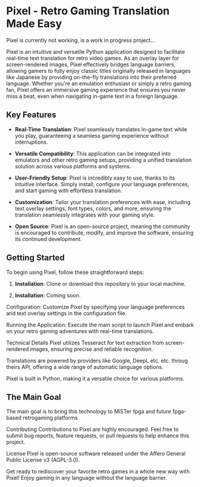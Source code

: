 # Pixel - Retro Gaming Translation Made Easy

Pixel is currently not working, is a work in progress project...

Pixel is an intuitive and versatile Python application designed to facilitate real-time text translation for retro video games. As an overlay layer for screen-rendered images, Pixel effectively bridges language barriers, allowing gamers to fully enjoy classic titles originally released in languages like Japanese by providing on-the-fly translations into their preferred language. Whether you're an emulation enthusiast or simply a retro gaming fan, Pixel offers an immersive gaming experience that ensures you never miss a beat, even when navigating in-game text in a foreign language.

## Key Features

- **Real-Time Translation**: Pixel seamlessly translates in-game text while you play, guaranteeing a seamless gaming experience without interruptions.

- **Versatile Compatibility**: This application can be integrated into emulators and other retro gaming setups, providing a unified translation solution across various platforms and systems.

- **User-Friendly Setup**: Pixel is incredibly easy to use, thanks to its intuitive interface. Simply install, configure your language preferences, and start gaming with effortless translation.

- **Customization**: Tailor your translation preferences with ease, including text overlay settings, font types, colors, and more, ensuring the translation seamlessly integrates with your gaming style.

- **Open Source**: Pixel is an open-source project, meaning the community is encouraged to contribute, modify, and improve the software, ensuring its continued development.

## Getting Started

To begin using Pixel, follow these straightforward steps:

1. **Installation**: Clone or download this repository to your local machine.

2. **Installation**: Coming soon.

Configuration: Customize Pixel by specifying your language preferences and text overlay settings in the configuration file.

Running the Application: Execute the main script to launch Pixel and embark on your retro gaming adventures with real-time translations.

Technical Details
Pixel utilizes Tesseract for text extraction from screen-rendered images, ensuring precise and reliable recognition.

Translations are powered by providers like Google, DeepL etc. etc. throug theirs API, offering a wide range of automatic language options.

Pixel is built in Python, making it a versatile choice for various platforms.

## The Main Goal

The main goal is to bring this technology to MiSTer fpga and future fpga-based retrogaming platforms

Contributing
Contributions to Pixel are highly encouraged. Feel free to submit bug reports, feature requests, or pull requests to help enhance this project.

License
Pixel is open-source software released under the Affero General Public License v3 (AGPL-3.0).

Get ready to rediscover your favorite retro games in a whole new way with Pixel! Enjoy gaming in any language without the language barrier.


